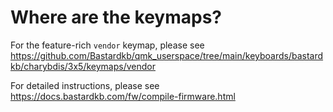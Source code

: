 # Where are the keymaps?

For the feature-rich `vendor` keymap, please see https://github.com/Bastardkb/qmk_userspace/tree/main/keyboards/bastardkb/charybdis/3x5/keymaps/vendor

For detailed instructions, please see https://docs.bastardkb.com/fw/compile-firmware.html
